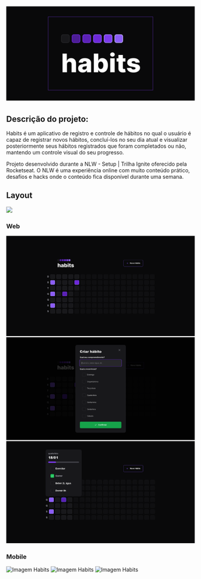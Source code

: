 <h1 align="center">
    <img alt="Habits" title="" src=".github/banner.png" />
</h1>

## Descrição do projeto:

Habits é um aplicativo de registro e controle de hábitos no qual o usuário é capaz de registrar novos hábitos, concluí-los no seu dia atual e visualizar posteriormente seus hábitos registrados que foram completados ou não, mantendo um controle visual do seu progresso.

Projeto desenvolvido durante a NLW - Setup | Trilha Ignite oferecido pela Rocketseat. O NLW é uma experiência online com muito conteúdo prático, desafios e hacks onde o conteúdo fica disponível durante uma semana.

## Layout 

<img src="https://img.shields.io/static/v1?label=Layout&message=Figma&color=7159c1&style=for-the-badge&logo=ghost"/>

### Web

![Imagem Habits](.github/habits1.png) 
![Imagem Habits](.github/habits2.png)
![Imagem Habits](.github/habits3.png)

### Mobile
 
 ![Imagem Habits](.github/habits4.png) 
![Imagem Habits](.github/habits5.png)
![Imagem Habits](.github/habits6.png)

